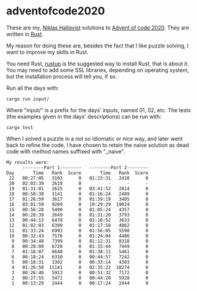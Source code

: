 # adventofcode2020
These are my, [Niklas Hallqvist](https://github.com/niklasha) solutions to
[Advent of code 2020](https://adventofcode.com/2020).
They are written in [Rust](https://rust-lang.org).

My reason for doing these are, besides the fact that I like puzzle solving, I want to improve my skills in Rust.

You need Rust, [rustup](https://rustup.rs/) is the suggested way to install Rust, that is about it.  You may need to add some SSL libraries, depending on operating system, but the installation process will tell you, if so.

Run all the days with:
```
cargo run input/
```

Where "input/" is a prefix for the days' inputs, named 01, 02, etc.
The tests (the examples given in the days' descriptions) can be run with:
```
cargo test
```

When I solved a puzzle in a not so idiomatic or nice way, and later went back to refine the code, I have chosen to retain the naive solution as dead code with method names suffixed with  "_naive".

```
My results were:
      --------Part 1--------   --------Part 2--------
Day       Time   Rank  Score       Time   Rank  Score
 22   00:27:05   3103      0   01:23:31   2410      0
 20   02:03:39   2619      0          -      -      -
 19   01:31:01   2625      0   03:41:52   2814      0
 18   00:58:30   3141      0   01:16:24   2489      0
 17   01:26:59   3617      0   01:39:19   3405      0
 16   03:01:59   9269      0   19:29:29  19024      0
 15   00:56:28   5490      0   01:05:24   4357      0
 14   00:28:39   2649      0   01:31:20   3793      0
 13   00:44:13   6478      0   02:18:52   3633      0
 12   01:02:03   6399      0   01:17:58   4862      0
 11   01:33:24   6993      0   01:56:05   5598      0
 10   00:32:43   7576      0   01:24:04   4486      0
  9   00:34:48   7399      0   01:12:31   8310      0
  8   00:28:09   6728      0   01:15:44   7449      0
  7   01:18:07   6640      0   01:38:11   5461      0
  6   00:18:24   6310      0   00:44:57   7242      0
  5   00:18:31   3302      0   00:33:14   4303      0
  4   01:26:50  11141      0   02:35:22  10274      0
  3   00:26:40   5913      0   00:51:32   7172      0
  2   00:27:55   5471      0   00:44:20   5928      0
  1   00:13:29   2444      0   00:17:24   2444      0
```